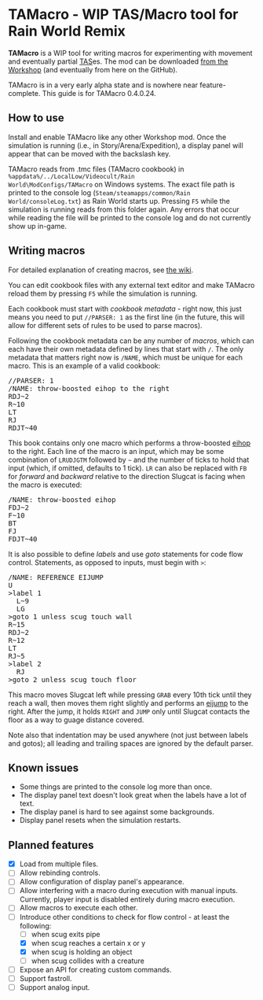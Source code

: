 # TAMacro - WIP TAS/Macro tool for Rain World Remix

**TAMacro** is a WIP tool for writing macros for experimenting with movement and eventually partial [TAS](https://en.wikipedia.org/wiki/Tool-assisted_speedrun)es.
The mod can be downloaded [from the Workshop](https://steamcommunity.com/sharedfiles/filedetails/?id=3163948083) (and eventually from here on the GitHub).

TAMacro is in a very early alpha state and is nowhere near feature-complete.
This guide is for TAMacro 0.4.0.24.

## How to use
Install and enable TAMacro like any other Workshop mod.
Once the simulation is running (i.e., in Story/Arena/Expedition), a display panel will appear that can be moved with the backslash key.

TAMacro reads from .tmc files (TAMacro cookbook) in <code>%appdata%/../LocalLow/Videocult/Rain World\ModConfigs/TAMacro</code> on Windows systems.
The exact file path is printed to the console log (<code>Steam/steamapps/common/Rain World/consoleLog.txt</code>) as Rain World starts up.
Pressing <code>F5</code> while the simulation is running reads from this folder again.
Any errors that occur while reading the file will be printed to the console log and do not currently show up in-game.

## Writing macros
For detailed explanation of creating macros, see [the wiki](https://github.com/alphappy/TAMacro/wiki).

You can edit cookbook files with any external text editor and make TAMacro reload them by pressing <code>F5</code> while the simulation is running.

Each cookbook must start with *cookbook metadata* - right now, this just means you need to put <code>//PARSER: 1</code> as the first line
(in the future, this will allow for different sets of rules to be used to parse macros).

Following the cookbook metadata can be any number of *macros*, which can each have their own metadata defined by lines that start with <code>/</code>.
The only metadata that matters right now is <code>/NAME</code>, which must be unique for each macro.
This is an example of a valid cookbook:
<pre>
//PARSER: 1
/NAME: throw-boosted eihop to the right
RDJ~2
R~10
LT
RJ
RDJT~40
</pre>
This book contains only one macro which performs a throw-boosted [eihop](https://rwtechwiki.github.io/docs/movement/extendedslideinstanthop/) to the right.
Each line of the macro is an input, which may be some combination of <code>LRUDJGTM</code> followed by <code>~</code> and the number of ticks to hold that input (which, if omitted, defaults to 1 tick).
<code>LR</code> can also be replaced with <code>FB</code> for *forward* and *backward* relative to the direction Slugcat is facing when the macro is executed:
<pre>
/NAME: throw-boosted eihop
FDJ~2
F~10
BT
FJ
FDJT~40
</pre>
It is also possible to define *labels* and use *goto* statements for code flow control.
Statements, as opposed to inputs, must begin with <code>></code>:
<pre>
/NAME: REFERENCE EIJUMP
U
>label 1
  L~9
  LG
>goto 1 unless scug touch wall
R~15
RDJ~2
R~12
LT
RJ~5
>label 2
  RJ
>goto 2 unless scug touch floor
</pre>
This macro moves Slugcat left while pressing <code>GRAB</code> every 10th tick until they reach a wall,
then moves them right slightly and performs an [eijump](https://rwtechwiki.github.io/docs/movement/extendedslideinstantjump/) to the right.
After the jump, it holds <code>RIGHT</code> and <code>JUMP</code> only until Slugcat contacts the floor as a way to guage distance covered.

Note also that indentation may be used anywhere (not just between labels and gotos); all leading and trailing spaces are ignored by the default parser.

## Known issues
- Some things are printed to the console log more than once.
- The display panel text doesn't look great when the labels have a lot of text.
- The display panel is hard to see against some backgrounds.
- Display panel resets when the simulation restarts.

## Planned features
- [x] Load from multiple files.
- [ ] Allow rebinding controls.
- [ ] Allow configuration of display panel's appearance.
- [ ] Allow interfering with a macro during execution with manual inputs.  Currently, player input is disabled entirely during macro execution.
- [ ] Allow macros to execute each other.
- [ ] Introduce other conditions to check for flow control - at least the following:
  - [ ] when scug exits pipe
  - [x] when scug reaches a certain x or y
  - [x] when scug is holding an object
  - [ ] when scug collides with a creature
- [ ] Expose an API for creating custom commands.
- [ ] Support fastroll.
- [ ] Support analog input.
